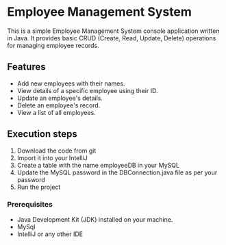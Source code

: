 # Employee Management System

This is a simple Employee Management System console application written in Java. It provides basic CRUD (Create, Read, Update, Delete) operations for managing employee records.

## Features

- Add new employees with their names.
- View details of a specific employee using their ID.
- Update an employee's details.
- Delete an employee's record.
- View a list of all employees.

## Execution steps


1. Download the code from git 
2. Import it into your IntelliJ 
3. Create a table with the name employeeDB in your MySQL 
4. Update the MySQL password in the DBConnection.java file as per your password
5. Run the project

### Prerequisites

- Java Development Kit (JDK) installed on your machine.
- MySql
- IntelliJ or any other IDE


